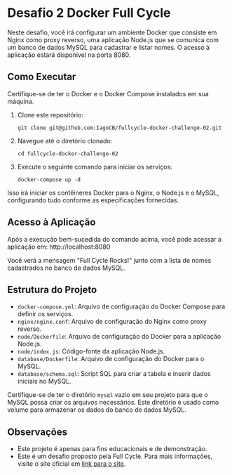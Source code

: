# Desafio 2 Docker Full Cycle

Neste desafio, você irá configurar um ambiente Docker que consiste em Nginx como proxy reverso, uma aplicação Node.js que se comunica com um banco de dados MySQL para cadastrar e listar nomes. O acesso à aplicação estará disponível na porta 8080.

## Como Executar

Certifique-se de ter o Docker e o Docker Compose instalados em sua máquina.

1. Clone este repositório:

   ```
   git clone git@github.com:IagoCB/fullcycle-docker-challenge-02.git
   ```

2. Navegue até o diretório clonado:

   ```
   cd fullcycle-docker-challenge-02
   ```

3. Execute o seguinte comando para iniciar os serviços:

   ```
   docker-compose up -d
   ```

Isso irá iniciar os contêineres Docker para o Nginx, o Node.js e o MySQL, configurando tudo conforme as especificações fornecidas.

## Acesso à Aplicação

Após a execução bem-sucedida do comando acima, você pode acessar a aplicação em: http://localhost:8080

Você verá a mensagem "Full Cycle Rocks!" junto com a lista de nomes cadastrados no banco de dados MySQL.

## Estrutura do Projeto

- `docker-compose.yml`: Arquivo de configuração do Docker Compose para definir os serviços.
- `nginx/nginx.conf`: Arquivo de configuração do Nginx como proxy reverso.
- `node/Dockerfile`: Arquivo de configuração do Docker para a aplicação Node.js.
- `node/index.js`: Código-fonte da aplicação Node.js.
- `database/Dockerfile`: Arquivo de configuração do Docker para o MySQL.
- `database/schema.sql`: Script SQL para criar a tabela e inserir dados iniciais no MySQL.

Certifique-se de ter o diretório `mysql` vazio em seu projeto para que o MySQL possa criar os arquivos necessários. Este diretório é usado como volume para armazenar os dados do banco de dados MySQL.

## Observações

- Este projeto é apenas para fins educacionais e de demonstração.
- Este é um desafio proposto pela Full Cycle. Para mais informações, visite o site oficial em [link para o site](https://www.fullcycle.com.br/).
